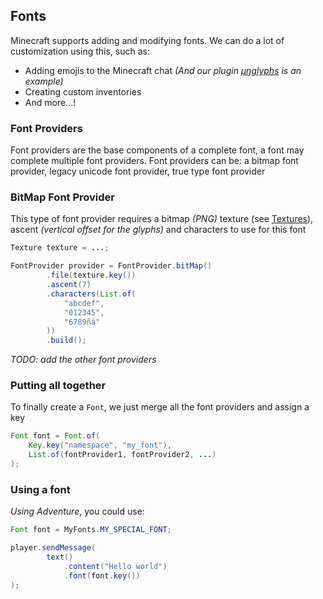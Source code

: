 ## Fonts

Minecraft supports adding and modifying fonts. We can do a lot of
customization using this, such as:

- Adding emojis to the Minecraft chat *(And our plugin [µŋglyphs](https://github.com/unnamed/emojis)
is an example)*
- Creating custom inventories
- And more...!

### Font Providers

Font providers are the base components of a complete font, a font
may complete multiple font providers. Font providers can be: a bitmap
font provider, legacy unicode font provider, true type font provider


### BitMap Font Provider

This type of font provider requires a bitmap *(PNG)* texture
(see [Textures](textures.md)), ascent *(vertical offset for
the glyphs)* and characters to use for this font

```java
Texture texture = ...;

FontProvider provider = FontProvider.bitMap()
        .file(texture.key())
        .ascent(7)
        .characters(List.of(
            "abcdef",
            "012345",
            "6789ñá"
        ))
        .build();
```
*TODO: add the other font providers*


### Putting all together

To finally create a `Font`, we just merge all the font
providers and assign a key

```java
Font font = Font.of(
    Key.key("namespace", "my_font"),
    List.of(fontProvider1, fontProvider2, ...)
);
```


### Using a font

*Using Adventure*, you could use:
```java
Font font = MyFonts.MY_SPECIAL_FONT;

player.sendMessage(
        text()
            .content("Hello world")
            .font(font.key())
);
```
